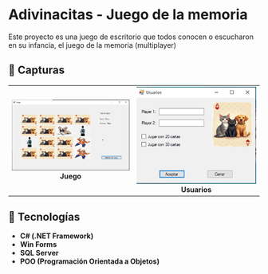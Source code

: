 # Adivinacitas - Juego de la memoria

Este proyecto es una juego de escritorio que todos conocen o escucharon en su infancia, el juego de la memoria (multiplayer)


<h2>📸 Capturas</h2>

<table>
  <tr>
    <td align="center">
      <img src="https://github.com/jxagus/Adivinancitas/blob/master/Adivinancitas/Img/screamshots/adivinancitas.png" width="300"/><br/>
      <b>Juego</b>
    </td>
    <td align="center">
      <img src="https://github.com/jxagus/Adivinancitas/blob/master/Adivinancitas/Img/screamshots/usuarios.png" width="300"/><br/>
      <b>Usuarios</b>
    </td>
    
</table>


## 🧰 Tecnologías 

- **C# (.NET Framework)**
- **Win Forms**
- **SQL Server**
- **POO (Programación Orientada a Objetos)**
  

